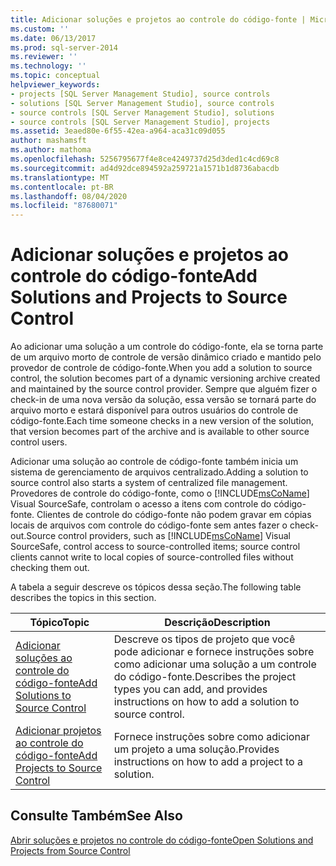 ```yaml
---
title: Adicionar soluções e projetos ao controle do código-fonte | Microsoft Docs
ms.custom: ''
ms.date: 06/13/2017
ms.prod: sql-server-2014
ms.reviewer: ''
ms.technology: ''
ms.topic: conceptual
helpviewer_keywords:
- projects [SQL Server Management Studio], source controls
- solutions [SQL Server Management Studio], source controls
- source controls [SQL Server Management Studio], solutions
- source controls [SQL Server Management Studio], projects
ms.assetid: 3eaed80e-6f55-42ea-a964-aca31c09d055
author: mashamsft
ms.author: mathoma
ms.openlocfilehash: 5256795677f4e8ce4249737d25d3ded1c4cd69c8
ms.sourcegitcommit: ad4d92dce894592a259721a1571b1d8736abacdb
ms.translationtype: MT
ms.contentlocale: pt-BR
ms.lasthandoff: 08/04/2020
ms.locfileid: "87680071"
---
```

# <a name="add-solutions-and-projects-to-source-control"></a><span data-ttu-id="9c274-102">Adicionar soluções e projetos ao controle do código-fonte</span><span class="sxs-lookup"><span data-stu-id="9c274-102">Add Solutions and Projects to Source Control</span></span>
  <span data-ttu-id="9c274-103">Ao adicionar uma solução a um controle do código-fonte, ela se torna parte de um arquivo morto de controle de versão dinâmico criado e mantido pelo provedor de controle de código-fonte.</span><span class="sxs-lookup"><span data-stu-id="9c274-103">When you add a solution to source control, the solution becomes part of a dynamic versioning archive created and maintained by the source control provider.</span></span> <span data-ttu-id="9c274-104">Sempre que alguém fizer o check-in de uma nova versão da solução, essa versão se tornará parte do arquivo morto e estará disponível para outros usuários do controle de código-fonte.</span><span class="sxs-lookup"><span data-stu-id="9c274-104">Each time someone checks in a new version of the solution, that version becomes part of the archive and is available to other source control users.</span></span>  
  
 <span data-ttu-id="9c274-105">Adicionar uma solução ao controle de código-fonte também inicia um sistema de gerenciamento de arquivos centralizado.</span><span class="sxs-lookup"><span data-stu-id="9c274-105">Adding a solution to source control also starts a system of centralized file management.</span></span> <span data-ttu-id="9c274-106">Provedores de controle do código-fonte, como o [!INCLUDE[msCoName](../includes/msconame-md.md)] Visual SourceSafe, controlam o acesso a itens com controle do código-fonte. Clientes de controle do código-fonte não podem gravar em cópias locais de arquivos com controle do código-fonte sem antes fazer o check-out.</span><span class="sxs-lookup"><span data-stu-id="9c274-106">Source control providers, such as [!INCLUDE[msCoName](../includes/msconame-md.md)] Visual SourceSafe, control access to source-controlled items; source control clients cannot write to local copies of source-controlled files without checking them out.</span></span>  
  
 <span data-ttu-id="9c274-107">A tabela a seguir descreve os tópicos dessa seção.</span><span class="sxs-lookup"><span data-stu-id="9c274-107">The following table describes the topics in this section.</span></span>  
  
|<span data-ttu-id="9c274-108">Tópico</span><span class="sxs-lookup"><span data-stu-id="9c274-108">Topic</span></span>|<span data-ttu-id="9c274-109">Descrição</span><span class="sxs-lookup"><span data-stu-id="9c274-109">Description</span></span>|  
|-----------|-----------------|  
|[<span data-ttu-id="9c274-110">Adicionar soluções ao controle do código-fonte</span><span class="sxs-lookup"><span data-stu-id="9c274-110">Add Solutions to Source Control</span></span>](../../2014/database-engine/add-solutions-to-source-control.md)|<span data-ttu-id="9c274-111">Descreve os tipos de projeto que você pode adicionar e fornece instruções sobre como adicionar uma solução a um controle do código-fonte.</span><span class="sxs-lookup"><span data-stu-id="9c274-111">Describes the project types you can add, and provides instructions on how to add a solution to source control.</span></span>|  
|[<span data-ttu-id="9c274-112">Adicionar projetos ao controle do código-fonte</span><span class="sxs-lookup"><span data-stu-id="9c274-112">Add Projects to Source Control</span></span>](../../2014/database-engine/add-projects-to-source-control.md)|<span data-ttu-id="9c274-113">Fornece instruções sobre como adicionar um projeto a uma solução.</span><span class="sxs-lookup"><span data-stu-id="9c274-113">Provides instructions on how to add a project to a solution.</span></span>|  
  
## <a name="see-also"></a><span data-ttu-id="9c274-114">Consulte Também</span><span class="sxs-lookup"><span data-stu-id="9c274-114">See Also</span></span>  
 [<span data-ttu-id="9c274-115">Abrir soluções e projetos no controle do código-fonte</span><span class="sxs-lookup"><span data-stu-id="9c274-115">Open Solutions and Projects from Source Control</span></span>](../../2014/database-engine/open-solutions-and-projects-from-source-control.md)  
  
  
